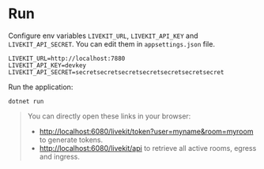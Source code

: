 # Run

Configure env variables `LIVEKIT_URL`, `LIVEKIT_API_KEY` and `LIVEKIT_API_SECRET`.
You can edit them in `appsettings.json` file.

```env
LIVEKIT_URL=http://localhost:7880
LIVEKIT_API_KEY=devkey
LIVEKIT_API_SECRET=secretsecretsecretsecretsecretsecretsecret
```

Run the application:

```
dotnet run
```

> You can directly open these links in your browser:
>
> - [http://localhost:6080/livekit/token?user=myname&room=myroom](http://localhost:6080/livekit/token?user=myname&room=myroom) to generate tokens.
> - [http://localhost:6080/livekit/api](http://localhost:6080/livekit/api) to retrieve all active rooms, egress and ingress.
